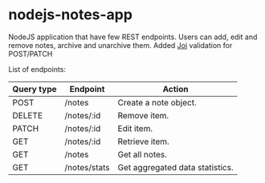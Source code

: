 # nodejs-notes-app

NodeJS application that have few REST endpoints. Users can add, edit and remove notes, archive and
unarchive them. Added [Joi](https://joi.dev/api/?v=17.5.0) validation for POST/PATCH

List of endpoints:

| Query type | Endpoint     | Action                          |
| ---------- | ------------ | ------------------------------- |
| POST       | /notes       | Create a note object.           |
| DELETE     | /notes/:id   | Remove item.                    |
| PATCH      | /notes/:id   | Edit item.                      |
| GET        | /notes/:id   | Retrieve item.                  |
| GET        | /notes       | Get all notes.                  |
| GET        | /notes/stats | Get aggregated data statistics. |
